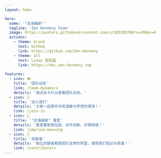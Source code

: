 ```yaml
---
layout: home

hero:
  name: '"志海融新"'
  tagline: 'Zen Harmony Team'
  image: https://avatars.githubusercontent.com/u/185505786?s=200&v=4
  actions:
    - theme: brand
      text: GitHub
      link: https://github.com/Zen-Harmony
    - theme: alt
      text: Linux 觅知园
      link: https://doc.zen-harmony.top
    
features:
  - icon: 🔊
    title: '团队动态'
    link: /team-dynamics
    details: '请点击卡片以查看团队动态。'
  - icon: 🚀
    title: '加入我们'
    details: '大家一起携手共筑温暖与梦想的港湾！'
    link: /join-in
  - icon: 🤔
    title: '"志海融新" 寓意'
    details: '寓意着智慧包容，合作创新，共铸辉煌！'
    link: /implied-meaning
  - icon: 🫡
    title: '贡献者'
    details: '每位贡献者都是团队宝贵的财富，值得我们铭记与感激！'
    link: /contributors
---
```

